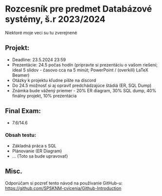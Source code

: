# Rozcesník pre predmet Databázové systémy, š.r 2023/2024
Niektoré moje veci su tu zverejnené

## Projekt:
- Deadline: 23.5.2024 23:59
- Prezentácie: 24.5 počas hodín (pripravte si prezentáciu o vašom riešení; ideal 5 slidov - časovo cca na 5 minút; PowerPoint / (overkill) LaTeX Beamer)
- Otázky k projektu kľudne píšte na discord
- Do 24.5 možnosť si aj opraviť predchádzajúce štádiá (ER, SQL Dump)
- Známka bude vážený priemer - 20% ER diagram, 30% SQL dump, 40% finálny projekt, 10% prezentácia

## Final Exam:
- 7.6/14.6
### Obsah testu:
- Základná práca s SQL
- Plánovanie (ER Diagram)
- ...
(Toto sa bude upravovať)

## Misc.
Odporúčam si pozreť tento návod na používanie GitHub-u: https://github.com/SPSKNM-cvicenia/Github-Introduction
